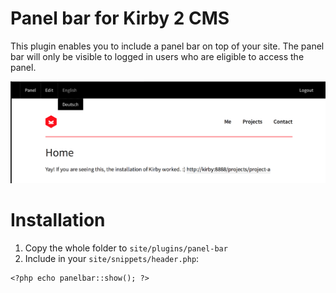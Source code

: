 # Panel bar for Kirby 2 CMS

This plugin enables you to include a panel bar on top of your site. The panel bar will only be visible to logged in users who are eligible to access the panel.

![Panel Bar](screen.png)

# Installation
1. Copy the whole folder to `site/plugins/panel-bar`
2. Include in your `site/snippets/header.php`:
```
<?php echo panelbar::show(); ?>
```
